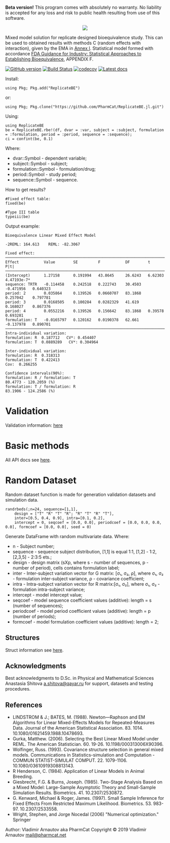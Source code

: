 **Beta version!** This program comes with absolutely no warranty. No liability is accepted for any loss and risk to public health resulting from use of this software.

<p align="center">
  <img src="https://github.com/PharmCat/ReplicateBE.jl/blob/master/docs/ReplicateBE-LogoNoSpace.png">
</p>

Mixed model solution for replicate designed bioequivalence study. This can be used to obtained results with methods C (random effects with interaction), given by the EMA in [Annex I](https://www.ema.europa.eu/en/documents/other/31-annex-i-statistical-analysis-methods-compatible-ema-bioequivalence-guideline_en.pdf "EMA/582648/2016, 21 September 2016"). Statistical model formed with accordance [FDA Guidance for Industry: Statistical Approaches to Establishing Bioequivalence](https://www.fda.gov/media/70958/download), APPENDIX F.

[![GitHub version](https://badge.fury.io/gh/PharmCat%2FReplicateBE.jl.svg)](https://badge.fury.io/gh/PharmCat%2FReplicateBE.jl)
[![Build Status](https://api.travis-ci.com/PharmCat/ReplicateBE.jl.svg?branch=master)](https://travis-ci.com/PharmCat/ReplicateBE.jl)
[![codecov](https://codecov.io/gh/PharmCat/ReplicateBE.jl/branch/master/graph/badge.svg)](https://codecov.io/gh/PharmCat/ReplicateBE.jl)
[![Latest docs](https://img.shields.io/badge/docs-latest-blue.svg)](https://pharmcat.github.io/ReplicateBE.jl/build/)

Install:
```
using Pkg; Pkg.add("ReplicateBE")
```
or:
```
using Pkg; Pkg.clone("https://github.com/PharmCat/ReplicateBE.jl.git")
```

Using:
```
using ReplicateBE
be = ReplicateBE.rbe!(df, dvar = :var, subject = :subject, formulation = :formulation, period = :period, sequence = :sequence);
ci = confint(be, 0.1)
```
Where:

- dvar::Symbol - dependent variable;
- subject::Symbol - subject;
- formulation::Symbol - formulation/drug;
- period::Symbol - study period;
- sequence::Symbol - sequence.

How to get results?
```
#Fixed effect table:
fixed(be)

#Type III table
typeiii(be)
```

Output example:
```
Bioequivalence Linear Mixed Effect Model

-2REML: 164.613    REML: -82.3067

Fixed effect:
─────────────────────────────────────────────────────────────────────────────────────────
Effect           Value        SE         F           DF        t           P|t|
─────────────────────────────────────────────────────────────────────────────────────────
(Intercept)      1.27158      0.191994   43.8645     26.6243   6.62303     4.47193e-7*
sequence: TRTR   -0.114458    0.242518   0.222743    30.4503   -0.471956   0.640323
period: 2        0.035864     0.139526   0.0660707   83.1868   0.257042    0.797781
period: 3        0.0168505    0.100284   0.0282329   41.619    0.168027    0.867376      
period: 4        0.0552216    0.139526   0.156642    83.1868   0.39578     0.693281
formulation: T   -0.0165797   0.120162   0.0190378   62.661    -0.137978   0.890701      
─────────────────────────────────────────────────────────────────────────────────────────
Intra-individual variation:
formulation: R  0.187712   CVᵂ: 0.454407
formulation: T  0.0889289   CVᵂ: 0.304964

Inter-individual variation:
formulation: R  0.318313
formulation: T  0.422413
Cov:  0.266255

Confidence intervals(90%):
formulation: R / formulation: T
80.4773 - 120.2059 (%)
formulation: T / formulation: R
83.1906 - 124.2586 (%)
```

# Validation

Validation information: [here](https://pharmcat.github.io/ReplicateBE.jl/build/testval/)

# Basic methods

All API docs see [here](https://pharmcat.github.io/ReplicateBE.jl/build/api/).

# Random Dataset

Random dataset function is made for generation validation datasets and simulation data.  

```
randrbeds(;n=24, sequence=[1,1],
    design = ["T" "R" "T" "R"; "R" "T" "R" "T"],
    inter=[0.5, 0.4, 0.9], intra=[0.1, 0.2],
    intercept = 0, seqcoef = [0.0, 0.0], periodcoef = [0.0, 0.0, 0.0, 0.0], formcoef = [0.0, 0.0], seed = 0)
```
Generate DataFrame with random multivariate data. Where:

 - n - Subject number;
 - sequence - sequence subject distribution, [1,1] is equal 1:1, [1,2] - 1:2, [2,3,5] - 2:3:5 ets.;
 - design - design matrix (sXp, where s - number of sequences, p - number of period), cells contains formulation label;
 - inter - Inter-subject variation vector for G matrix: [σ₁, σ₂, ρ], where σ₁, σ₂ - formulation inter-subject variance,  ρ - covariance coefficient;
 - intra - Intra-subject variation vector for R matrix:[σ₁, σ₂], where σ₁, σ₂ - formulation intra-subject variance;
 - intercept - model intercept value;
 - seqcoef - model sequence coefficient values (additive): length = s (number of sequences);
 - periodcoef - model period coefficient values (additive): length = p (number of periods);
 - formcoef - model formulation coefficient values (additive): length = 2;

## Structures

Struct information see [here](https://pharmcat.github.io/ReplicateBE.jl/build/struct/).

## Acknowledgments

Best acknowledgments to D.Sc. in Physical and Mathematical Sciences Anastasia Shitova <a.shitova@qayar.ru> for support, datasets and testing procedures.

## References

- LINDSTROM & J.; BATES, M. (1988). Newton—Raphson and EM Algorithms for Linear Mixed-Effects Models for Repeated-Measures Data. Journal of the American Statistical Association. 83. 1014. 10.1080/01621459.1988.10478693.
- Gurka, Matthew. (2006). Selecting the Best Linear Mixed Model under REML. The American Statistician. 60. 19-26. 10.1198/000313006X90396.
- Wolfinger, Russ. (1993). Covariance structure selection in general mixed models. Communications in Statistics-simulation and Computation - COMMUN STATIST-SIMULAT COMPUT. 22. 1079-1106. 10.1080/03610919308813143.
- R Henderson, C. (1984). Application of Linear Models in Animal Breeding.
- Giesbrecht, F.G. & Burns, Joseph. (1985). Two-Stage Analysis Based on a Mixed Model: Large-Sample Asymptotic Theory and Small-Sample Simulation Results. Biometrics. 41. 10.2307/2530872.
- G. Kenward, Michael & Roger, James. (1997). Small Sample Inference for Fixed Effects From Restricted Maximum Likelihood. Biometrics. 53. 983-97. 10.2307/2533558.
- Wright, Stephen, and Jorge Nocedal (2006) "Numerical optimization." Springer

Author: Vladimir Arnautov aka PharmCat
Copyright © 2019 Vladimir Arnautov <mail@pharmcat.net>
